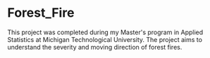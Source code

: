 # Forest_Fire

This project was completed during my Master's program in Applied Statistics at Michigan Technological University. The project aims to understand the severity and moving direction of forest fires.
